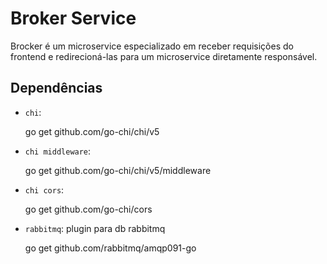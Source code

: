 # Broker Service

Brocker é um microservice especializado em receber requisições do frontend e redirecioná-las para um microservice diretamente responsável.

## Dependências

- `chi`:

    go get github.com/go-chi/chi/v5

- `chi middleware`:

    go get github.com/go-chi/chi/v5/middleware

- `chi cors`:

    go get github.com/go-chi/cors

- `rabbitmq`: plugin para db rabbitmq

    go get github.com/rabbitmq/amqp091-go